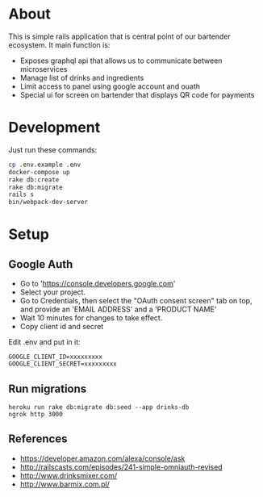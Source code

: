 # About

This is simple rails application that is central point of our bartender ecosystem. It main function is:

* Exposes graphql api that allows us to communicate between microservices
* Manage list of drinks and ingredients
* Limit access to panel using google account and ouath
* Special ui for screen on bartender that displays QR code for payments

# Development

Just run these commands:

```bash
cp .env.example .env
docker-compose up
rake db:create
rake db:migrate
rails s
bin/webpack-dev-server
```

# Setup

## Google Auth

* Go to 'https://console.developers.google.com'
* Select your project.
* Go to Credentials, then select the "OAuth consent screen" tab on top, and provide an 'EMAIL ADDRESS' and a 'PRODUCT NAME'
* Wait 10 minutes for changes to take effect.
* Copy client id and secret

Edit .env and put in it:

```env
GOOGLE_CLIENT_ID=xxxxxxxxx
GOOGLE_CLIENT_SECRET=xxxxxxxxx
```

## Run migrations

```
heroku run rake db:migrate db:seed --app drinks-db
ngrok http 3000
```

## References
* https://developer.amazon.com/alexa/console/ask
* http://railscasts.com/episodes/241-simple-omniauth-revised
* http://www.drinksmixer.com/
* http://www.barmix.com.pl/

